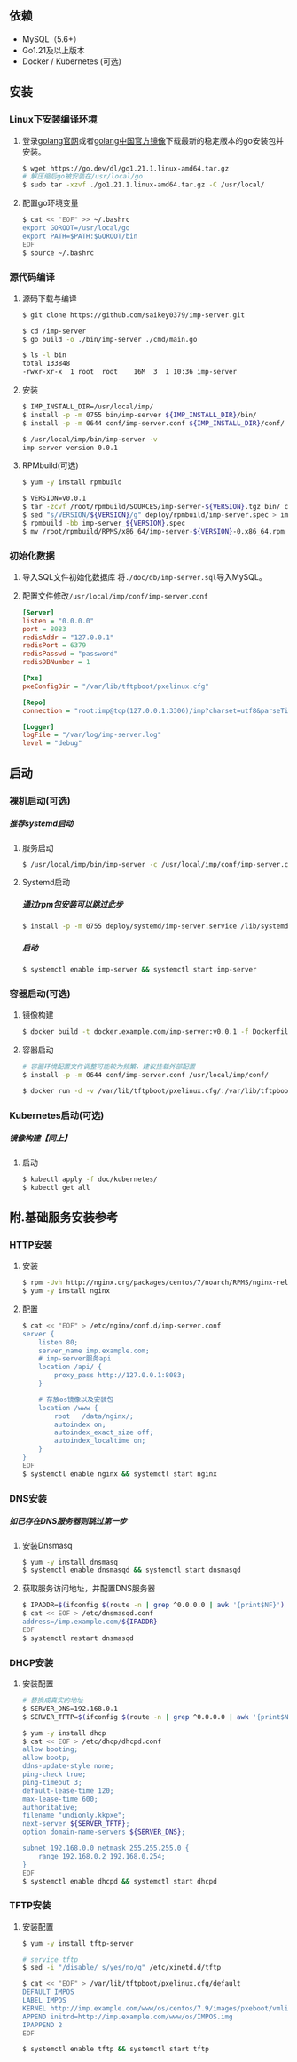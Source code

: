 ## 依赖
- MySQL（5.6+）
- Go1.21及以上版本
- Docker / Kubernetes (可选)

## 安装
### Linux下安装编译环境
1. 登录[golang官网](https://golang.org/dl/)或者[golang中国官方镜像](https://golang.google.cn/dl/)下载最新的稳定版本的go安装包并安装。

	```bash
	$ wget https://go.dev/dl/go1.21.1.linux-amd64.tar.gz
	# 解压缩后go被安装在/usr/local/go
	$ sudo tar -xzvf ./go1.21.1.linux-amd64.tar.gz -C /usr/local/
	```

2. 配置go环境变量

	```bash
	$ cat << "EOF" >> ~/.bashrc
	export GOROOT=/usr/local/go
	export PATH=$PATH:$GOROOT/bin
	EOF
	$ source ~/.bashrc
	```
 
### 源代码编译
1. 源码下载与编译

	```bash
	$ git clone https://github.com/saikey0379/imp-server.git
	
	$ cd /imp-server
	$ go build -o ./bin/imp-server ./cmd/main.go
	```
 
	```bash
	$ ls -l bin
	total 133848
	-rwxr-xr-x  1 root  root    16M  3  1 10:36 imp-server
	```
2. 安装

	```bash
	$ IMP_INSTALL_DIR=/usr/local/imp/
	$ install -p -m 0755 bin/imp-server ${IMP_INSTALL_DIR}/bin/
	$ install -p -m 0644 conf/imp-server.conf ${IMP_INSTALL_DIR}/conf/

	$ /usr/local/imp/bin/imp-server -v
	imp-server version 0.0.1
	```
3. RPMbuild(可选)

	```bash
	$ yum -y install rpmbuild
	
	$ VERSION=v0.0.1
	$ tar -zcvf /root/rpmbuild/SOURCES/imp-server-${VERSION}.tgz bin/ conf/ deploy/systemd/
	$ sed "s/VERSION/${VERSION}/g" deploy/rpmbuild/imp-server.spec > imp-server_${VERSION}.spec
	$ rpmbuild -bb imp-server_${VERSION}.spec
	$ mv /root/rpmbuild/RPMS/x86_64/imp-server-${VERSION}-0.x86_64.rpm .
	```

### 初始化数据
1. 导入SQL文件初始化数据库
将`./doc/db/imp-server.sql`导入MySQL。

2. 配置文件修改`/usr/local/imp/conf/imp-server.conf`

	```ini
	[Server]
	listen = "0.0.0.0"
	port = 8083
	redisAddr = "127.0.0.1"
	redisPort = 6379
	redisPasswd = "password"
	redisDBNumber = 1

	[Pxe]
	pxeConfigDir = "/var/lib/tftpboot/pxelinux.cfg"

	[Repo]
	connection = "root:imp@tcp(127.0.0.1:3306)/imp?charset=utf8&parseTime=True&loc=Local"

	[Logger]
	logFile = "/var/log/imp-server.log"
	level = "debug"
	```

## 启动
### 裸机启动(可选)
##### 推荐systemd启动
1. 服务启动
	```bash
	$ /usr/local/imp/bin/imp-server -c /usr/local/imp/conf/imp-server.conf
	```
2. Systemd启动
   ##### 通过rpm包安装可以跳过此步
	```bash
	$ install -p -m 0755 deploy/systemd/imp-server.service /lib/systemd/system/imp-server.service
 	```
   ##### 启动
	```bash
	$ systemctl enable imp-server && systemctl start imp-server
	```
### 容器启动(可选)
1. 镜像构建
	```bash
	$ docker build -t docker.example.com/imp-server:v0.0.1 -f Dockerfile .
	```
2. 容器启动
	```bash
	# 容器环境配置文件调整可能较为频繁，建议挂载外部配置
	$ install -p -m 0644 conf/imp-server.conf /usr/local/imp/conf/

	$ docker run -d -v /var/lib/tftpboot/pxelinux.cfg/:/var/lib/tftpboot/pxelinux.cfg/ -v /usr/local/imp/conf/imp-server.conf:/usr/local/imp/conf/imp-server.conf imp-server:v0.0.1 --name imp-server
 	```
### Kubernetes启动(可选)
##### 镜像构建【同上】
1. 启动
	```bash
	$ kubectl apply -f doc/kubernetes/
	$ kubectl get all
 	```
   
## 附.基础服务安装参考
### HTTP安装
1. 安装
	```bash
	$ rpm -Uvh http://nginx.org/packages/centos/7/noarch/RPMS/nginx-release-centos-7-0.el7.ngx.noarch.rpm
	$ yum -y install nginx
	```
2. 配置
	```bash
	$ cat << "EOF" > /etc/nginx/conf.d/imp-server.conf 
	server {
		listen 80;
		server_name imp.example.com;
 		# imp-server服务api
		location /api/ {
			proxy_pass http://127.0.0.1:8083;
		}
 
		# 存放os镜像以及安装包
    	location /www {
			root   /data/nginx/;
			autoindex on;
			autoindex_exact_size off;
			autoindex_localtime on;
    	}
	}
	EOF
	$ systemctl enable nginx && systemctl start nginx
	```
### DNS安装
##### 如已存在DNS服务器则跳过第一步

1. 安装Dnsmasq
	```bash
	$ yum -y install dnsmasq
	$ systemctl enable dnsmasqd && systemctl start dnsmasqd
	```
 2. 获取服务访问地址，并配置DNS服务器
	```bash
	$ IPADDR=$(ifconfig $(route -n | grep ^0.0.0.0 | awk '{print$NF}') | grep netmask | head -n 1 | awk '{print$2}')
	$ cat << EOF > /etc/dnsmasqd.conf
	address=/imp.example.com/${IPADDR}
	EOF
	$ systemctl restart dnsmasqd
	```
### DHCP安装
1. 安装配置
	```bash
	# 替换成真实的地址
	$ SERVER_DNS=192.168.0.1
	$ SERVER_TFTP=$(ifconfig $(route -n | grep ^0.0.0.0 | awk '{print$NF}') | grep netmask | head -n 1 | awk '{print$2}')

	$ yum -y install dhcp
	$ cat << EOF > /etc/dhcp/dhcpd.conf
	allow booting;
	allow bootp;
	ddns-update-style none;
	ping-check true;
	ping-timeout 3;
	default-lease-time 120;
	max-lease-time 600;
	authoritative;
	filename "undionly.kkpxe";
	next-server ${SERVER_TFTP};
	option domain-name-servers ${SERVER_DNS};
 
	subnet 192.168.0.0 netmask 255.255.255.0 {
        range 192.168.0.2 192.168.0.254;
	}
	EOF
	$ systemctl enable dhcpd && systemctl start dhcpd
	```
### TFTP安装
1. 安装配置

	```bash
	$ yum -y install tftp-server

	# service tftp
	$ sed -i "/disable/ s/yes/no/g" /etc/xinetd.d/tftp
 
	$ cat << "EOF" > /var/lib/tftpboot/pxelinux.cfg/default 
	DEFAULT IMPOS
	LABEL IMPOS
	KERNEL http://imp.example.com/www/os/centos/7.9/images/pxeboot/vmlinuz
	APPEND initrd=http://imp.example.com/www/os/IMPOS.img
	IPAPPEND 2
	EOF
 
	$ systemctl enable tftp && systemctl start tftp
	```
